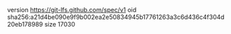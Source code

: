 version https://git-lfs.github.com/spec/v1
oid sha256:a21d4be090e9f9b002ea2e50834945b17761263a3c6d436c4f304d20eb178989
size 17030
